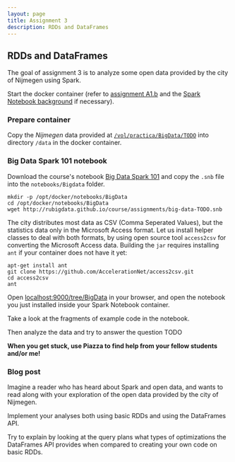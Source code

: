 ```yaml
---
layout: page
title: Assignment 3
description: RDDs and DataFrames
---
```


## RDDs and DataFrames

The goal of assignment 3 is to analyze some open data provided by the
city of Nijmegen using Spark.

Start the docker container (refer to [assignment A1.b](A1b-docker.html)
and the [Spark Notebook background](../background/spark-notebook.html)
if necessary).

### Prepare container

Copy the *Nijmegen* data provided at 
[`/vol/practica/BigData/TODO`](file:///vol/practica/BigData/TODO)
into directory `/data` in the docker container.


### Big Data Spark 101 notebook

Download the course's notebook 
[Big Data Spark 101](http://rubigdata.github.io/course/assignments/big-data-TODO) and copy
the `.snb` file into the `notebooks/Bigdata` folder.

```
mkdir -p /opt/docker/notebooks/BigData
cd /opt/docker/notebooks/BigData
wget http://rubigdata.github.io/course/assignments/big-data-TODO.snb
```

The city distributes most data as CSV (Comma Seperated Values), but the statistics data only
in the Microsoft Access format. Let us install helper classes to deal with both formats,
by using open source tool `access2csv` for converting the Microsoft Access data.
Building the `jar` requires installing `ant` if your container does not have it yet:

```
apt-get install ant
git clone https://github.com/AccelerationNet/access2csv.git
cd access2csv
ant
```





Open [localhost:9000/tree/BigData](http://localhost:9000/tree/BigData) in your browser, 
and open the notebook you just installed inside your Spark Notebook container.

Take a look at the fragments of example code in the notebook.

Then analyze the data and try to answer the question
TODO

**When you get stuck, use Piazza to find help from your fellow students and/or me!**

### Blog post

Imagine a reader who has heard about Spark and open data, and wants to read along
with your exploration of the open data provided by the city of Nijmegen.

Implement your analyses both using basic RDDs and using the DataFrames API.

Try to explain by looking at the query plans what types of optimizations the DataFrames API provides
when compared to creating your own code on basic RDDs.
